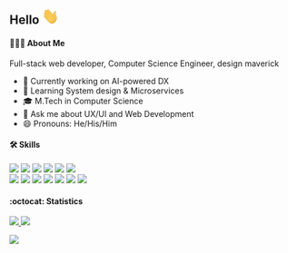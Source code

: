 ## Hello <img alt="wave emoji" src="https://raw.githubusercontent.com/ABSphreak/ABSphreak/master/gifs/Hi.gif" width="30px">

#### 👨🏻‍💻 About Me 
Full-stack web developer, Computer Science Engineer, design maverick

- 🔭 Currently working on AI-powered DX
- 🌱 Learning System design & Microservices
- 🎓 M.Tech in Computer Science
- 💬 Ask me about UX/UI and Web Development
- 😄 Pronouns: He/His/Him


#### 🛠 Skills

  ![](https://img.shields.io/badge/Node-43853D?style=for-the-badge&logo=node.js&logoColor=white)
  ![](https://img.shields.io/badge/ReactJs-20232A?style=for-the-badge&logo=react&logoColor=61DAFB)
  ![](https://img.shields.io/badge/Angular-eb4034?style=for-the-badge&logo=angular&logoColor=white)
  ![](https://img.shields.io/badge/Express-404D59?style=for-the-badge&logo=express)
  ![](https://img.shields.io/badge/MongoDB-4EA94B?style=for-the-badge&logo=mongodb&logoColor=white)
  ![](https://img.shields.io/badge/GraphQL-gray?style=for-the-badge&logo=GraphQL&logoColor=#f705a3)
  <br/>
  ![](https://img.shields.io/badge/HTML5-E34F26?style=for-the-badge&logo=html5&logoColor=white)
  ![](https://img.shields.io/badge/CSS3-1572B6?style=for-the-badge&logo=css3&logoColor=white)
  ![](https://img.shields.io/badge/Tailwind-4285F4?style=for-the-badge&logo=tailwindcss&logoColor=white)
  ![](https://img.shields.io/badge/NextJs-20232A?style=for-the-badge&logo=next.js&logoColor=61DAFB)
  ![](https://img.shields.io/badge/NestJs-de3650?style=for-the-badge&logo=nestjs&logoColor=white)
  ![](https://img.shields.io/badge/Docker-1d63ed?style=for-the-badge&logo=docker&logoColor=white)
  ![](https://img.shields.io/badge/Git-white?style=for-the-badge&logo=git&logoColor=Orange)

#### :octocat: Statistics

<a href="https://github.com/itsmanojb">
  <img height="180em" src="https://github-readme-stats.vercel.app/api?username=itsmanojb&show_icons=true" />
  <img height="180em" src="https://github-readme-stats.vercel.app/api/top-langs/?username=itsmanojb&layout=compact" />
</a>

![](https://komarev.com/ghpvc/?username=itsmanojb)
